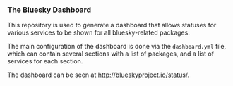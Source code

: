 ### The Bluesky Dashboard

This repository is used to generate a dashboard that allows statuses for various
services to be shown for all bluesky-related packages.

The main configuration of the dashboard is done via the ``dashboard.yml`` file,
which can contain several sections with a list of packages, and a list of
services for each section.

The dashboard can be seen at http://blueskyproject.io/status/.
